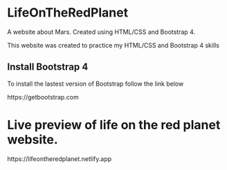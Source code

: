 # LifeOnTheRedPlanet
A website about Mars. Created using HTML/CSS and Bootstrap 4.

<p> This website was created to practice my HTML/CSS and Bootstrap 4 skills <p>

<h2>Install Bootstrap 4</h2>
<p>To install the lastest version of Bootstrap follow the link below</p>
<p> https://getbootstrap.com </p>

<h1> Live preview of life on the red planet website. </h1>
<p> https://lifeontheredplanet.netlify.app </p>

